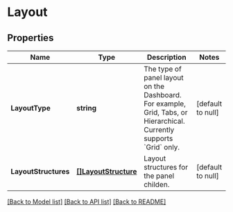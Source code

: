 # Layout

## Properties
Name | Type | Description | Notes
------------ | ------------- | ------------- | -------------
**LayoutType** | **string** | The type of panel layout on the Dashboard. For example, Grid, Tabs, or Hierarchical. Currently supports &#x60;Grid&#x60; only. | [default to null]
**LayoutStructures** | [**[]LayoutStructure**](LayoutStructure.md) | Layout structures for the panel childen. | [default to null]

[[Back to Model list]](../README.md#documentation-for-models) [[Back to API list]](../README.md#documentation-for-api-endpoints) [[Back to README]](../README.md)

